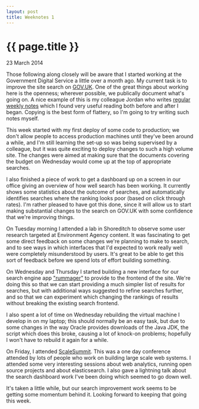 ```yaml
---
layout: post
title: Weeknotes 1
---
```


{{ page.title }}
================

<p class="meta">23 March 2014<p>

Those following along closely will be aware that I started working at the
Government Digital Service a little over a month ago.  My current task is to
improve the site search on [GOV.UK](http://www.gov.uk/).  One of the great
things about working here is the openness; wherever possible, we publically
document what's going on.  A nice example of this is my colleague Jordan who
writes [regular weekly
notes](http://probablyisjordan.tumblr.com/post/80271110667/week-fifty-six)
which I found very useful reading both before and after I began.  Copying is
the best form of flattery, so I'm going to try writing such notes myself.

This week started with my first deploy of some code to production; we don't
allow people to access production machines until they've been around a while,
and I'm still learning the set-up so was being supervised by a colleague, but
it was quite exciting to deploy changes to such a high volume site.  The
changes were aimed at making sure that the documents covering the budget on
Wednesday would come up at the top of appropriate searches.

I also finished a piece of work to get a dashboard up on a screen in our office
giving an overview of how well search has been working.  It currently shows
some statistics about the outcome of searches, and automatically identifies
searches where the ranking looks poor (based on click through rates).  I'm
rather pleased to have got this done, since it will allow us to start making
substantial changes to the search on GOV.UK with some confidence that we're
improving things.

On Tuesday morning I attended a lab in Shoreditch to observe some user research
targeted at Environment Agency content.  It was fascinating to get some direct
feedback on some changes we're planning to make to search, and to see ways in
which interfaces that I'd expected to work really well were completely
misunderstood by users.  It's great to be able to get this sort of feedback
before we spend lots of effort building something.

On Wednesday and Thursday I started building a new interface for our search
engine app ["rummager"](https://github.com/alphagov/rummager) to provide to the
frontend of the site.  We're doing this so that we can start providing a much
simpler list of results for searches, but with additional ways suggested to
refine searches further, and so that we can experiment which changing the
rankings of results without breaking the existing search frontend.

I also spent a lot of time on Wednesday rebuilding the virtual machine I
develop in on my laptop; this should normally be an easy task, but due to some
changes in the way Oracle provides downloads of the Java JDK, the script which
does this broke, causing a lot of knock-on problems; hopefully I won't have to
rebuild it again for a while.

On Friday, I attended [ScaleSummit](http://scalesummit.org/).  This was a one
day conference attended by lots of people who work on building large scale web
systems.  I attended some very interesting sessions about web analytics,
running open source projects and about elasticsearch.  I also gave a lightning
talk about the search dashboard work I've been doing which seemed to go down
well.

It's taken a little while, but our search improvement work seems to be getting
some momentum behind it.  Looking forward to keeping that going this week.
